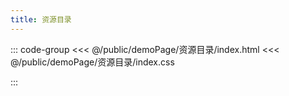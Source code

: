 ```yaml
---
title: 资源目录
---
```


::: code-group
<<< @/public/demoPage/资源目录/index.html
<<< @/public/demoPage/资源目录/index.css

:::